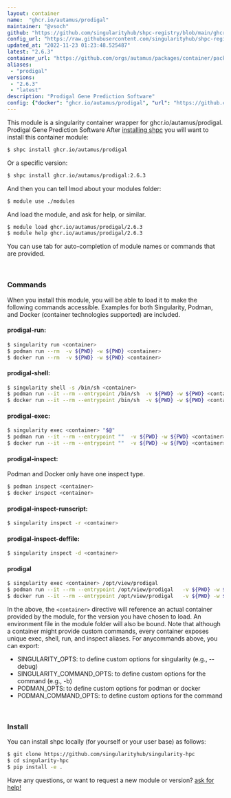 ```yaml
---
layout: container
name:  "ghcr.io/autamus/prodigal"
maintainer: "@vsoch"
github: "https://github.com/singularityhub/shpc-registry/blob/main/ghcr.io/autamus/prodigal/container.yaml"
config_url: "https://raw.githubusercontent.com/singularityhub/shpc-registry/main/ghcr.io/autamus/prodigal/container.yaml"
updated_at: "2022-11-23 01:23:48.525487"
latest: "2.6.3"
container_url: "https://github.com/orgs/autamus/packages/container/package/prodigal"
aliases:
 - "prodigal"
versions:
 - "2.6.3"
 - "latest"
description: "Prodigal Gene Prediction Software"
config: {"docker": "ghcr.io/autamus/prodigal", "url": "https://github.com/orgs/autamus/packages/container/package/prodigal", "maintainer": "@vsoch", "description": "Prodigal Gene Prediction Software", "latest": {"2.6.3": "sha256:2aee17229343a050dd57b80c7a478c3444091e7f3c6f36835b1249d4c8243a1e"}, "tags": {"2.6.3": "sha256:2aee17229343a050dd57b80c7a478c3444091e7f3c6f36835b1249d4c8243a1e", "latest": "sha256:2aee17229343a050dd57b80c7a478c3444091e7f3c6f36835b1249d4c8243a1e"}, "aliases": {"prodigal": "/opt/view/prodigal"}}
---
```


This module is a singularity container wrapper for ghcr.io/autamus/prodigal.
Prodigal Gene Prediction Software
After [installing shpc](#install) you will want to install this container module:


```bash
$ shpc install ghcr.io/autamus/prodigal
```

Or a specific version:

```bash
$ shpc install ghcr.io/autamus/prodigal:2.6.3
```

And then you can tell lmod about your modules folder:

```bash
$ module use ./modules
```

And load the module, and ask for help, or similar.

```bash
$ module load ghcr.io/autamus/prodigal/2.6.3
$ module help ghcr.io/autamus/prodigal/2.6.3
```

You can use tab for auto-completion of module names or commands that are provided.

<br>

### Commands

When you install this module, you will be able to load it to make the following commands accessible.
Examples for both Singularity, Podman, and Docker (container technologies supported) are included.

#### prodigal-run:

```bash
$ singularity run <container>
$ podman run --rm  -v ${PWD} -w ${PWD} <container>
$ docker run --rm  -v ${PWD} -w ${PWD} <container>
```

#### prodigal-shell:

```bash
$ singularity shell -s /bin/sh <container>
$ podman run --it --rm --entrypoint /bin/sh  -v ${PWD} -w ${PWD} <container>
$ docker run --it --rm --entrypoint /bin/sh  -v ${PWD} -w ${PWD} <container>
```

#### prodigal-exec:

```bash
$ singularity exec <container> "$@"
$ podman run --it --rm --entrypoint ""  -v ${PWD} -w ${PWD} <container> "$@"
$ docker run --it --rm --entrypoint ""  -v ${PWD} -w ${PWD} <container> "$@"
```

#### prodigal-inspect:

Podman and Docker only have one inspect type.

```bash
$ podman inspect <container>
$ docker inspect <container>
```

#### prodigal-inspect-runscript:

```bash
$ singularity inspect -r <container>
```

#### prodigal-inspect-deffile:

```bash
$ singularity inspect -d <container>
```


#### prodigal

```bash
$ singularity exec <container> /opt/view/prodigal
$ podman run --it --rm --entrypoint /opt/view/prodigal   -v ${PWD} -w ${PWD} <container> -c " $@"
$ docker run --it --rm --entrypoint /opt/view/prodigal   -v ${PWD} -w ${PWD} <container> -c " $@"
```



In the above, the `<container>` directive will reference an actual container provided
by the module, for the version you have chosen to load. An environment file in the
module folder will also be bound. Note that although a container
might provide custom commands, every container exposes unique exec, shell, run, and
inspect aliases. For anycommands above, you can export:

 - SINGULARITY_OPTS: to define custom options for singularity (e.g., --debug)
 - SINGULARITY_COMMAND_OPTS: to define custom options for the command (e.g., -b)
 - PODMAN_OPTS: to define custom options for podman or docker
 - PODMAN_COMMAND_OPTS: to define custom options for the command

<br>

### Install

You can install shpc locally (for yourself or your user base) as follows:

```bash
$ git clone https://github.com/singularityhub/singularity-hpc
$ cd singularity-hpc
$ pip install -e .
```

Have any questions, or want to request a new module or version? [ask for help!](https://github.com/singularityhub/singularity-hpc/issues)